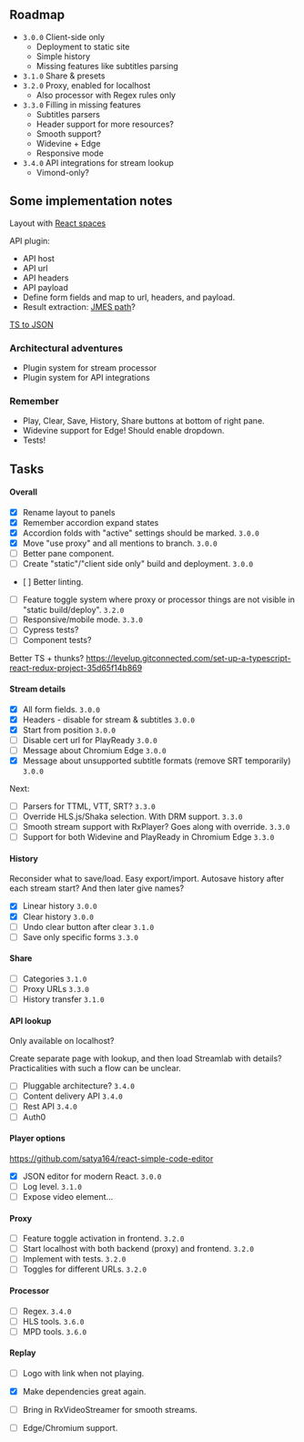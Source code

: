 
## Roadmap

* `3.0.0` Client-side only
  * Deployment to static site
  * Simple history
  * Missing features like subtitles parsing
* `3.1.0` Share & presets
* `3.2.0` Proxy, enabled for localhost
  * Also processor with Regex rules only
* `3.3.0` Filling in missing features
  * Subtitles parsers
  * Header support for more resources?
  * Smooth support?
  * Widevine + Edge
  * Responsive mode
* `3.4.0` API integrations for stream lookup
  * Vimond-only?

## Some implementation notes

Layout with [React spaces](https://www.allaneagle.com/projects/react-spaces)

API plugin:

* API host
* API url
* API headers
* API payload
* Define form fields and map to url, headers, and payload.
* Result extraction: [JMES path](http://jmespath.org/)?

[TS to JSON](https://github.com/YousefED/typescript-json-schema)

### Architectural adventures

* Plugin system for stream processor
* Plugin system for API integrations

### Remember

* Play, Clear, Save, History, Share buttons at bottom of right pane.
* Widevine support for Edge! Should enable dropdown.
* Tests!

## Tasks

#### Overall

* [x] Rename layout to panels
* [x] Remember accordion expand states
* [x] Accordion folds with "active" settings should be marked. `3.0.0`
* [x] Move "use proxy" and all mentions to branch. `3.0.0`
* [ ] Better pane component.
* [ ] Create "static"/"client side only" build and deployment. `3.0.0`
* [ ] Better linting.
* [ ] Feature toggle system where proxy or processor things are not visible in "static build/deploy". `3.2.0`
* [ ] Responsive/mobile mode. `3.3.0`
* [ ] Cypress tests?
* [ ] Component tests?

Better TS + thunks?
https://levelup.gitconnected.com/set-up-a-typescript-react-redux-project-35d65f14b869

#### Stream details

* [x] All form fields. `3.0.0`
* [x] Headers - disable for stream & subtitles `3.0.0`
* [x] Start from position `3.0.0`
* [ ] Disable cert url for PlayReady `3.0.0`
* [ ] Message about Chromium Edge `3.0.0`
* [x] Message about unsupported subtitle formats (remove SRT temporarily) `3.0.0`

Next:

* [ ] Parsers for TTML, VTT, SRT? `3.3.0`
* [ ] Override HLS.js/Shaka selection. With DRM support. `3.3.0`
* [ ] Smooth stream support with RxPlayer? Goes along with override. `3.3.0`
* [ ] Support for both Widevine and PlayReady in Chromium Edge `3.3.0`

#### History

Reconsider what to save/load. Easy export/import. Autosave history after each stream start? And then later give names?

* [x] Linear history `3.0.0`
* [x] Clear history `3.0.0`
* [ ] Undo clear button after clear `3.1.0`
* [ ] Save only specific forms `3.3.0`

#### Share

* [ ] Categories `3.1.0`
* [ ] Proxy URLs `3.3.0`
* [ ] History transfer `3.1.0`

#### API lookup

Only available on localhost?

Create separate page with lookup, and then load Streamlab with details? Practicalities with such a flow can be unclear.

* [ ] Pluggable architecture? `3.4.0`
* [ ] Content delivery API `3.4.0`
* [ ] Rest API `3.4.0`
* [ ] Auth0

#### Player options

https://github.com/satya164/react-simple-code-editor

* [x] JSON editor for modern React. `3.0.0`
* [ ] Log level. `3.1.0`
* [ ] Expose video element...

#### Proxy

* [ ] Feature toggle activation in frontend. `3.2.0`
* [ ] Start localhost with both backend (proxy) and frontend. `3.2.0`
* [ ] Implement with tests. `3.2.0`
* [ ] Toggles for different URLs. `3.2.0`

#### Processor

* [ ] Regex. `3.4.0`
* [ ] HLS tools. `3.6.0`
* [ ] MPD tools. `3.6.0`

#### Replay

* [ ] Logo with link when not playing.
* [x] Make dependencies great again.
* [ ] Bring in RxVideoStreamer for smooth streams.
* [ ] Edge/Chromium support.


